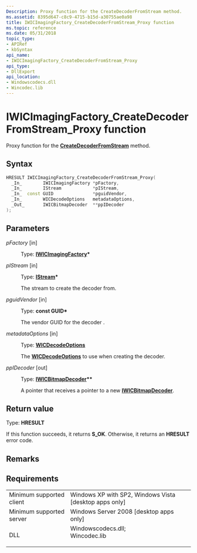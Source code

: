 ```yaml
---
Description: Proxy function for the CreateDecoderFromStream method.
ms.assetid: 8395d647-c8c9-4715-b15d-a30755ae0a98
title: IWICImagingFactory_CreateDecoderFromStream_Proxy function
ms.topic: reference
ms.date: 05/31/2018
topic_type: 
- APIRef
- kbSyntax
api_name: 
- IWICImagingFactory_CreateDecoderFromStream_Proxy
api_type: 
- DllExport
api_location: 
- Windowscodecs.dll
- Wincodec.lib
---
```


# IWICImagingFactory\_CreateDecoderFromStream\_Proxy function

Proxy function for the [**CreateDecoderFromStream**](/windows/desktop/api/Wincodec/nf-wincodec-iwicimagingfactory-createdecoderfromstream) method.

## Syntax


```C++
HRESULT IWICImagingFactory_CreateDecoderFromStream_Proxy(
  _In_        IWICImagingFactory *pFactory,
  _In_        IStream            *pIStream,
  _In_  const GUID               *pguidVendor,
  _In_        WICDecodeOptions   metadataOptions,
  _Out_       IWICBitmapDecoder  **ppIDecoder
);
```



## Parameters

<dl> <dt>

*pFactory* \[in\]
</dt> <dd>

Type: **[**IWICImagingFactory**](/windows/desktop/api/Wincodec/nn-wincodec-iwicimagingfactory)\***

</dd> <dt>

*pIStream* \[in\]
</dt> <dd>

Type: **[IStream](/windows/desktop/api/objidl/nn-objidl-istream)\***

The stream to create the decoder from.

</dd> <dt>

*pguidVendor* \[in\]
</dt> <dd>

Type: **const GUID\***

The vendor GUID for the decoder .

</dd> <dt>

*metadataOptions* \[in\]
</dt> <dd>

Type: **[**WICDecodeOptions**](/windows/desktop/api/Wincodec/ne-wincodec-wicdecodeoptions)**

The [**WICDecodeOptions**](/windows/desktop/api/Wincodec/ne-wincodec-wicdecodeoptions) to use when creating the decoder.

</dd> <dt>

*ppIDecoder* \[out\]
</dt> <dd>

Type: **[**IWICBitmapDecoder**](/windows/desktop/api/Wincodec/nn-wincodec-iwicbitmapdecoder)\*\***

A pointer that receives a pointer to a new [**IWICBitmapDecoder**](/windows/desktop/api/Wincodec/nn-wincodec-iwicbitmapdecoder).

</dd> </dl>

## Return value

Type: **HRESULT**

If this function succeeds, it returns **S\_OK**. Otherwise, it returns an **HRESULT** error code.

## Remarks

## Requirements



|                                     |                                                                                                                                                                  |
|-------------------------------------|------------------------------------------------------------------------------------------------------------------------------------------------------------------|
| Minimum supported client<br/> | Windows XP with SP2, Windows Vista \[desktop apps only\]<br/>                                                                                              |
| Minimum supported server<br/> | Windows Server 2008 \[desktop apps only\]<br/>                                                                                                             |
| DLL<br/>                      | <dl> <dt>Windowscodecs.dll; </dt> <dt>Wincodec.lib</dt> </dl> |



 

